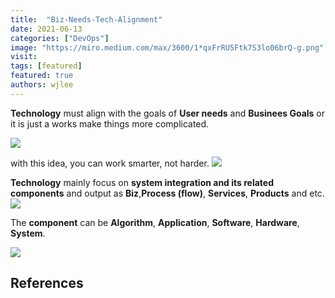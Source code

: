 ```yaml
---
title:  "Biz-Needs-Tech-Alignment"
date: 2021-06-13
categories: ["DevOps"]
image: "https://miro.medium.com/max/3600/1*qxFrRU5Ftk7S3lo06brQ-g.png"
visit:
tags: [featured]
featured: true
authors: wjlee
---
```


**Technology** must align with the goals of **User needs** and **Businees Goals** or it is just a works make things more complicated.

[![](https://uxdesign.cc/a-ux-career-is-a-business-career-107cd692ea08?gi=91036e362ec)](https://uxdesign.cc/a-ux-career-is-a-business-career-107cd692ea08?gi=91036e362ec)

with this idea, you can work smarter, not harder.
[![](https://www.ntaskmanager.com/wp-content/uploads/2020/02/Work-Smarter-Not-Harder.png)]()


**Technology** mainly focus on **system integration and its related components** and output as **Biz**,**Process (flow)**, **Services**, **Products** and etc.
[![](https://s17776.pcdn.co/wp-content/uploads/2017/02/Insights-How-IoT-and-Digital-Transformation-Will-Turn-Systems-Integrators-into-Strategic-Integrators-1.png)](https://wiprodigital.com/2017/02/23/iot-digital-transformation-will-turn-systems-integrators-strategic-integrators/)

The **component** can be **Algorithm**, **Application**, **Software**, **Hardware**, **System**.

[![](https://jennifersolutionscom.files.wordpress.com/2017/06/computer-system.jpg)](https://jennifersolutionscom.wordpress.com/2017/06/21/function-of-hardware-and-software-components/)

## References
